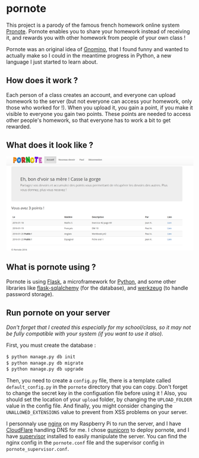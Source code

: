 # pornote

This project is a parody of the famous french homework online system [Pronote](https://fr.wikipedia.org/wiki/Pronote). Pornote enables you to share your homework instead of receiving it, and rewards you with other homework from people of your own class !

Pornote was an original idea of [Gnomino](https://github.com/Gnomino), that I found funny and wanted to actually make so I could in the meantime progress in Python, a new language I just started to learn about.

## How does it work ?

Each person of a class creates an account, and everyone can upload homework to the server (but not everyone can access your homework, only those who worked for !). When you upload it, you gain a point, if you make it visible to everyone you gain two points. These points are needed to access other people's homework, so that everyone has to work a bit to get rewarded.

## What does it look like ?

![Homepage](/img/homepage.png)

## What is pornote using ?

Pornote is using [Flask](http://flask.pocoo.org/), a microframework for [Python](https://www.python.org/), and some other libraries like [flask-sqlalchemy](http://flask-sqlalchemy.pocoo.org/2.1/) (for the database), and [werkzeug](http://werkzeug.pocoo.org/) (to handle password storage).

## Run pornote on your server

*Don't forget that I created this especially for my school/class, so it may not be fully compatible with your system (if you want to use it also).*

First, you must create the database :

```bash
$ python manage.py db init
$ python manage.py db migrate
$ python manage.py db upgrade
```

Then, you need to create a `config.py` file, there is a template called `default_config.py` in the `pornote` directory that you can copy. Don't forget to change the secret key in the configuation file before using it ! Also, you should set the location of your `upload` folder, by changing the `UPLOAD_FOLDER` value in the config file. And finally, you might consider changing the `UNALLOWED_EXTENSIONS` value to prevent from XSS problems on your server.

I personnaly use [nginx](https://www.nginx.com/) on my Raspberry Pi to run the server, and I have [CloudFlare](https://www.cloudflare.com/) handling DNS for me. I chose [gunicorn](http://gunicorn.org/) to deploy pornote, and I have [supervisor](http://manpages.ubuntu.com/manpages/intrepid/man3/supervisor.3erl.html) installed to easily manipulate the server. You can find the nginx config in the `pornote.conf` file and the supervisor config in `pornote_supervisor.conf`.
